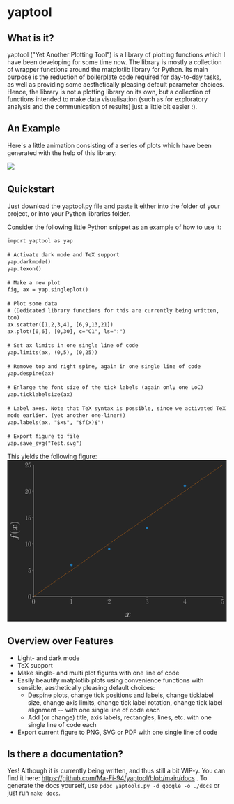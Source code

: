 # yaptool

## What is it?
yaptool ("Yet Another Plotting Tool") is a library of plotting functions which I have been developing for some time now. The library is mostly a collection of wrapper functions around the matplotlib library for Python. Its main purpose is the reduction of boilerplate code required for day-to-day tasks, as well as providing some aesthetically pleasing default parameter choices. Hence, the library is not a plotting library on its own, but a collection of functions intended to make data visualisation (such as for exploratory analysis and the communication of results) just a little bit easier :).

## An Example
Here's a little animation consisting of a series of plots which have been generated with the help of this library:

![](https://github.com/Ma-Fi-94/plottingtools/blob/main/docs/animation.gif)

## Quickstart
Just download the yaptool.py file and paste it either into the folder of your project, or into your Python libraries folder.

Consider the following little Python snippet as an example of how to use it:

```python3
import yaptool as yap

# Activate dark mode and TeX support
yap.darkmode()
yap.texon()

# Make a new plot
fig, ax = yap.singleplot()

# Plot some data
# (Dedicated library functions for this are currently being written, too)
ax.scatter([1,2,3,4], [6,9,13,21])
ax.plot([0,6], [0,30], c="C1", ls=":")

# Set ax limits in one single line of code
yap.limits(ax, (0,5), (0,25))

# Remove top and right spine, again in one single line of code
yap.despine(ax)

# Enlarge the font size of the tick labels (again only one LoC)
yap.ticklabelsize(ax)

# Label axes. Note that TeX syntax is possible, since we activated TeX mode earlier. (yet another one-liner!)
yap.labels(ax, "$x$", "$f(x)$")

# Export figure to file
yap.save_svg("Test.svg")
```

This yields the following figure:
![](https://github.com/Ma-Fi-94/plottingtools/blob/main/docs/Test.svg)

## Overview over Features
- Light- and dark mode
- TeX support
- Make single- and multi plot figures with one line of code
- Easily beautify matplotlib plots using convenience functions with sensible, aesthetically pleasing default choices:
  - Despine plots, change tick positions and labels, change ticklabel size, change axis limits, change tick label rotation, change tick label alignment -- with one single line of code each
  - Add (or change) title, axis labels, rectangles, lines, etc. with one single line of code each
- Export current figure to PNG, SVG or PDF with one single line of code

## Is there a documentation?
Yes! Although it is currently being written, and thus still a bit WIP-y. You can find it here: https://github.com/Ma-Fi-94/yaptool/blob/main/docs . To generate the docs yourself, use `pdoc yaptools.py -d google -o ./docs` or just run `make docs`.
